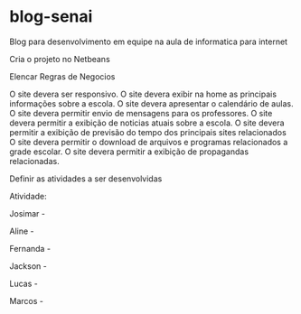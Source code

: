 # blog-senai
Blog para desenvolvimento em equipe na aula de informatica para internet

Cria o projeto no Netbeans

Elencar Regras de Negocios

O site devera ser responsivo.
O site devera exibir na home as principais informações sobre a escola.
O site devera apresentar o calendário de aulas.
O site devera permitir envio de mensagens para os professores.
O site devera permitir a exibição de noticias atuais sobre a escola.
O site devera permitir a exibição de previsão do tempo dos principais sites relacionados 
O site devera permitir o download de arquivos e programas relacionados a grade escolar.
O site devera permitir a exibição de propagandas relacionadas.


Definir as atividades a ser desenvolvidas

Atividade:

Josimar - 

Aline - 

Fernanda -

Jackson - 

Lucas -

Marcos -
